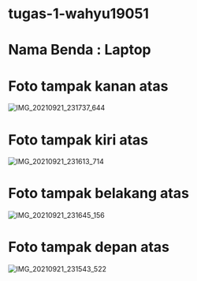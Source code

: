 # tugas-1-wahyu19051
# Nama Benda : Laptop

# Foto tampak kanan atas
![IMG_20210921_231737_644](https://user-images.githubusercontent.com/90163337/134211050-29c880e3-a011-4a0d-9bf9-87f61bbcdd4a.jpg)

# Foto tampak kiri atas
![IMG_20210921_231613_714](https://user-images.githubusercontent.com/90163337/134211211-15cb982c-2ee8-466e-8ec4-def90e8a54a1.jpg)

# Foto tampak belakang atas
![IMG_20210921_231645_156](https://user-images.githubusercontent.com/90163337/134211431-92c3a210-c278-4429-b177-d0dfdac27751.jpg)

# Foto tampak depan atas
![IMG_20210921_231543_522](https://user-images.githubusercontent.com/90163337/134210521-b94290f7-fe10-4555-817d-da79638b24b4.jpg)
